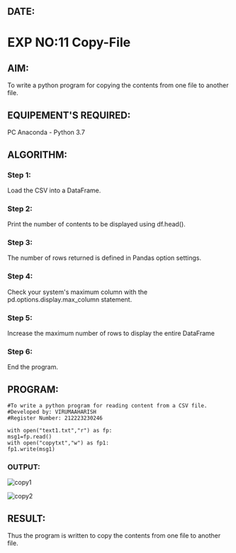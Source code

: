## DATE:
# EXP NO:11 Copy-File
## AIM:
To write a python program for copying the contents from one file to another file.
## EQUIPEMENT'S REQUIRED: 
PC
Anaconda - Python 3.7
## ALGORITHM: 
### Step 1:

Load the CSV into a DataFrame.

### Step 2: 

Print the number of contents to be displayed using df.head().
 
### Step 3: 

The number of rows returned is defined in Pandas option settings.

### Step 4:  

Check your system's maximum column with the pd.options.display.max_column statement.

### Step 5: 

Increase the maximum number of rows to display the entire DataFrame

### Step 6: 

End the program.

## PROGRAM:

```
#To write a python program for reading content from a CSV file.
#Developed by: VIRUMAAHARISH 
#Register Number: 212223230246

with open("text1.txt","r") as fp:
msg1=fp.read()
with open("copytxt","w") as fp1:
fp1.write(msg1)
```

### OUTPUT:

![copy1](https://github.com/Ashwinakn/Copy-File/assets/152128332/1945e13e-a396-4349-8c8e-4c30a68f383d)

![copy2](https://github.com/Ashwinakn/Copy-File/assets/152128332/05c9172a-5ff0-4736-a45f-d50777831bd1)


## RESULT:
Thus the program is written to copy the contents from one file to another file.
